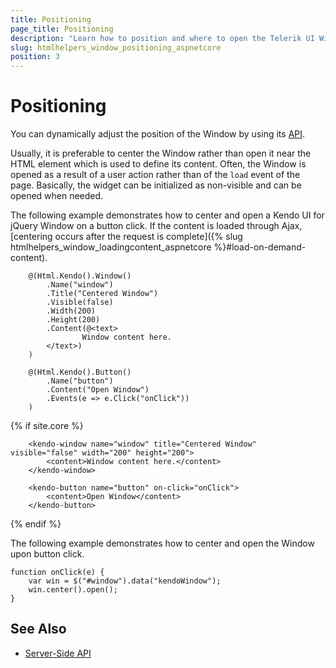 ```yaml
---
title: Positioning
page_title: Positioning
description: "Learn how to position and where to open the Telerik UI Window component for {{ site.framework }}."
slug: htmlhelpers_window_positioning_aspnetcore
position: 3
---
```


# Positioning

You can dynamically adjust the position of the Window by using its [API](/api/window).

Usually, it is preferable to center the Window rather than open it near the HTML element which is used to define its content. Often, the Window is opened as a result of a user action rather than of the `load` event of the page. Basically, the widget can be initialized as non-visible and can be opened when needed.

The following example demonstrates how to center and open a Kendo UI for jQuery Window on a button click. If the content is loaded through Ajax, [centering occurs after the request is complete]({% slug htmlhelpers_window_loadingcontent_aspnetcore %}#load-on-demand-content).

```HtmlHelper
    @(Html.Kendo().Window()
        .Name("window")
        .Title("Centered Window")
        .Visible(false)
        .Width(200)
        .Height(200)
        .Content(@<text>
                Window content here.
        </text>)
    )

    @(Html.Kendo().Button()
        .Name("button")
        .Content("Open Window")
        .Events(e => e.Click("onClick"))
    )
```
{% if site.core %}
```TagHelper
    <kendo-window name="window" title="Centered Window" visible="false" width="200" height="200">
        <content>Window content here.</content>
    </kendo-window>

    <kendo-button name="button" on-click="onClick">
        <content>Open Window</content>
    </kendo-button>
```
{% endif %}

The following example demonstrates how to center and open the Window upon button click.

    function onClick(e) {
        var win = $("#window").data("kendoWindow");
        win.center().open();
    }

## See Also

* [Server-Side API](/api/window)
